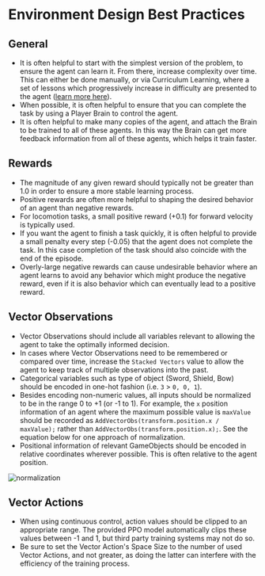 # Environment Design Best Practices

## General

* It is often helpful to start with the simplest version of the problem, to
  ensure the agent can learn it. From there, increase complexity over time. This
  can either be done manually, or via Curriculum Learning, where a set of
  lessons which progressively increase in difficulty are presented to the agent
  ([learn more here](Training-Curriculum-Learning.md)).
* When possible, it is often helpful to ensure that you can complete the task by
  using a Player Brain to control the agent.
* It is often helpful to make many copies of the agent, and attach the Brain to
  be trained to all of these agents. In this way the Brain can get more feedback
  information from all of these agents, which helps it train faster.

## Rewards

* The magnitude of any given reward should typically not be greater than 1.0 in
  order to ensure a more stable learning process.
* Positive rewards are often more helpful to shaping the desired behavior of an
  agent than negative rewards.
* For locomotion tasks, a small positive reward (+0.1) for forward velocity is
  typically used.
* If you want the agent to finish a task quickly, it is often helpful to provide
  a small penalty every step (-0.05) that the agent does not complete the task.
  In this case completion of the task should also coincide with the end of the
  episode.
* Overly-large negative rewards can cause undesirable behavior where an agent
  learns to avoid any behavior which might produce the negative reward, even if
  it is also behavior which can eventually lead to a positive reward.

## Vector Observations

* Vector Observations should include all variables relevant to allowing the
  agent to take the optimally informed decision.
* In cases where Vector Observations need to be remembered or compared over
  time, increase the `Stacked Vectors` value to allow the agent to keep track of
  multiple observations into the past.
* Categorical variables such as type of object (Sword, Shield, Bow) should be
  encoded in one-hot fashion (i.e. `3` > `0, 0, 1`).
* Besides encoding non-numeric values, all inputs should be normalized to be in
  the range 0 to +1 (or -1 to 1). For example, the `x` position information of
  an agent where the maximum possible value is `maxValue` should be recorded as
  `AddVectorObs(transform.position.x / maxValue);` rather than
  `AddVectorObs(transform.position.x);`. See the equation below for one approach
  of normalization.
* Positional information of relevant GameObjects should be encoded in relative
  coordinates wherever possible. This is often relative to the agent position.

![normalization](images/normalization.png)

## Vector Actions

* When using continuous control, action values should be clipped to an
  appropriate range. The provided PPO model automatically clips these values
  between -1 and 1, but third party training systems may not do so.
* Be sure to set the Vector Action's Space Size to the number of used Vector
  Actions, and not greater, as doing the latter can interfere with the
  efficiency of the training process.

